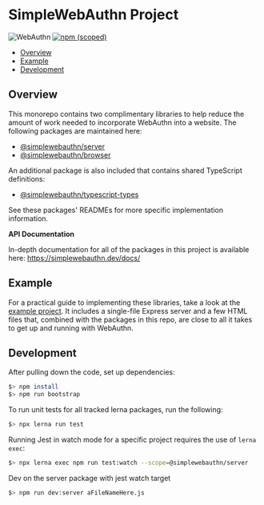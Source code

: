 <!-- omit in toc -->
# SimpleWebAuthn Project
![WebAuthn](https://img.shields.io/badge/WebAuthn-Simplified-blueviolet?style=for-the-badge&logo=WebAuthn)
[![npm (scoped)](https://img.shields.io/npm/v/@simplewebauthn/server?style=for-the-badge&logo=npm)](https://www.npmjs.com/search?q=simplewebauthn)

- [Overview](#overview)
- [Example](#example)
- [Development](#development)

## Overview

This monorepo contains two complimentary libraries to help reduce the amount of work needed to
incorporate WebAuthn into a website. The following packages are maintained here:

- [@simplewebauthn/server](https://github.com/MasterKale/SimpleWebAuthn/tree/master/packages/server)
- [@simplewebauthn/browser](https://github.com/MasterKale/SimpleWebAuthn/tree/master/packages/browser)

An additional package is also included that contains shared TypeScript definitions:

- [@simplewebauthn/typescript-types](https://github.com/MasterKale/SimpleWebAuthn/tree/master/packages/typescript-types/)

See these packages' READMEs for more specific implementation information.

**API Documentation**

In-depth documentation for all of the packages in this project is available here: https://simplewebauthn.dev/docs/

## Example

For a practical guide to implementing these libraries, take a look at the [example project](https://github.com/MasterKale/SimpleWebAuthn/tree/master/example). It includes a single-file Express server and a few HTML files that, combined with the packages in this repo, are close to all it takes to get up and running with WebAuthn.

## Development

After pulling down the code, set up dependencies:

```sh
$> npm install
$> npm run bootstrap
```

To run unit tests for all tracked lerna packages, run the following:

```sh
$> npx lerna run test
```

Running Jest in watch mode for a specific project requires the use of `lerna exec`:

```sh
$> npx lerna exec npm run test:watch --scope=@simplewebauthn/server
```

Dev on the server package with jest watch target

```sh
$> npm run dev:server aFileNameHere.js
```
